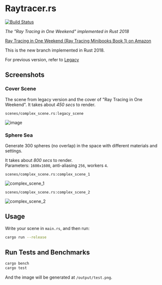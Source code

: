 # Raytracer.rs

[![Build Status](https://travis-ci.com/SkyZH/raytracer.rs.svg?branch=master)](https://travis-ci.com/SkyZH/raytracer.rs)

_The "Ray Tracing in One Weekend" implemented in Rust 2018_

[Ray Tracing in One Weekend (Ray Tracing Minibooks Book 1) on Amazon](https://www.amazon.com/Ray-Tracing-Weekend-Minibooks-Book-ebook/dp/B01B5AODD8/)

This is the new branch implemented in Rust 2018.

For previous version, refer to [Legacy](https://github.com/SkyZH/raytracer.rs/tree/legacy)

## Screenshots

### Cover Scene

The scene from legacy version and the cover of "Ray Tracing in One Weekend". It takes about *450 secs* to render.

`scenes/complex_scene.rs:legacy_scene`

![image](https://user-images.githubusercontent.com/4198311/51119409-bcc3ae80-184d-11e9-8986-9ff48cf80e9d.png)

### Sphere Sea 

Generate 300 spheres (no overlap) in the space with different materials and settings.

It takes about *800 secs* to render.    
Parameters: `1600x1600`, anti-aliasing `256`, workers `4`.

`scenes/complex_scene.rs:complex_scene_1`

![complex_scene_1](https://user-images.githubusercontent.com/4198311/51087070-38a7f300-1789-11e9-9b84-d96f9bb1d556.png)

`scenes/complex_scene.rs:complex_scene_2`

![complex_scene_2](https://user-images.githubusercontent.com/4198311/51087490-17e29c00-178f-11e9-88fc-996f642859d0.png)

## Usage

Write your scene in `main.rs`, and then run:    
```bash
cargo run --release
```

## Run Tests and Benchmarks

```bash
cargo bench
cargo test
```

And the image will be generated at `/output/test.png`.
